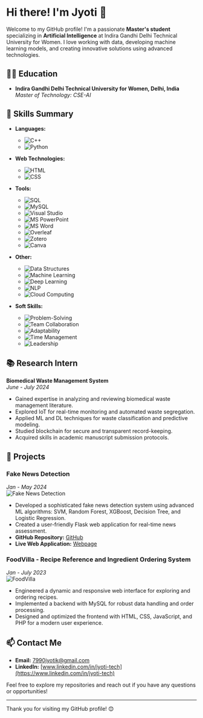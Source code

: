 # Hi there! I'm Jyoti 👋

Welcome to my GitHub profile! I'm a passionate **Master's student** specializing in **Artificial Intelligence** at Indira Gandhi Delhi Technical University for Women. I love working with data, developing machine learning models, and creating innovative solutions using advanced technologies.

## 🧑‍🎓 Education

- **Indira Gandhi Delhi Technical University for Women, Delhi, India**  
  *Master of Technology: CSE-AI*  


## 💼 Skills Summary

- **Languages:** 
  - ![C++](https://img.shields.io/badge/-C++-00599C?style=flat&logo=c%2B%2B&logoColor=white)
  - ![Python](https://img.shields.io/badge/-Python-3776AB?style=flat&logo=python&logoColor=white)
  
- **Web Technologies:** 
  - ![HTML](https://img.shields.io/badge/-HTML-E34F26?style=flat&logo=html5&logoColor=white)
  - ![CSS](https://img.shields.io/badge/-CSS-1572B6?style=flat&logo=css3&logoColor=white)
  
- **Tools:** 
  - ![SQL](https://img.shields.io/badge/-SQL-4479A1?style=flat&logo=sqlite&logoColor=white)
  - ![MySQL](https://img.shields.io/badge/-MySQL-00618A?style=flat&logo=mysql&logoColor=white)
  - ![Visual Studio](https://img.shields.io/badge/-Visual%20Studio-5C2D91?style=flat&logo=visual-studio&logoColor=white)
  - ![MS PowerPoint](https://img.shields.io/badge/-MS%20PowerPoint-D83B01?style=flat&logo=microsoft-powerpoint&logoColor=white)
  - ![MS Word](https://img.shields.io/badge/-MS%20Word-2B579A?style=flat&logo=microsoft-word&logoColor=white)
  - ![Overleaf](https://img.shields.io/badge/-Overleaf-1C1D1F?style=flat&logo=latex&logoColor=white)
  - ![Zotero](https://img.shields.io/badge/-Zotero-5D2F91?style=flat&logo=zotero&logoColor=white)
  - ![Canva](https://img.shields.io/badge/-Canva-00C4CC?style=flat&logo=canva&logoColor=white)
  
- **Other:** 
  - ![Data Structures](https://img.shields.io/badge/-Data%20Structures-000000?style=flat&logo=visual-studio&logoColor=white)
  - ![Machine Learning](https://img.shields.io/badge/-Machine%20Learning-F7A700?style=flat&logo=google&logoColor=white)
  - ![Deep Learning](https://img.shields.io/badge/-Deep%20Learning-FF6F00?style=flat&logo=tensorflow&logoColor=white)
  - ![NLP](https://img.shields.io/badge/-NLP-9B5DE5?style=flat&logo=python&logoColor=white)
  - ![Cloud Computing](https://img.shields.io/badge/-Cloud%20Computing-1E9B5E?style=flat&logo=aws&logoColor=white)
  
- **Soft Skills:** 
  - ![Problem-Solving](https://img.shields.io/badge/-Problem%20Solving-4CAF50?style=flat&logo=google&logoColor=white)
  - ![Team Collaboration](https://img.shields.io/badge/-Team%20Collaboration-FF5722?style=flat&logo=slack&logoColor=white)
  - ![Adaptability](https://img.shields.io/badge/-Adaptability-2196F3?style=flat&logo=google&logoColor=white)
  - ![Time Management](https://img.shields.io/badge/-Time%20Management-FFC107?style=flat&logo=google&logoColor=white)
  - ![Leadership](https://img.shields.io/badge/-Leadership-9C27B0?style=flat&logo=google&logoColor=white)

## 📚 Research Intern

**Biomedical Waste Management System**  
*June - July 2024*  
- Gained expertise in analyzing and reviewing biomedical waste management literature.
- Explored IoT for real-time monitoring and automated waste segregation.
- Applied ML and DL techniques for waste classification and predictive modeling.
- Studied blockchain for secure and transparent record-keeping.
- Acquired skills in academic manuscript submission protocols.

## 🚀 Projects

### **Fake News Detection**  
*Jan - May 2024*  
![Fake News Detection](https://media.giphy.com/media/3o7aD2pBq1Scl7K2Hi/giphy.gif)  
- Developed a sophisticated fake news detection system using advanced ML algorithms: SVM, Random Forest, XGBoost, Decision Tree, and Logistic Regression.
- Created a user-friendly Flask web application for real-time news assessment.
- **GitHub Repository:** [GitHub](https://github.com/Heyy-Jyoti/FAKE_NEWS_DETECTOR)  
- **Live Web Application:** [Webpage](https://fake-news-detector-lcko.onrender.com/)

### **FoodVilla - Recipe Reference and Ingredient Ordering System**  
*Jan - July 2023*  
![FoodVilla](https://media.giphy.com/media/l1J9zFZgFD59OaDW8/giphy.gif)  
- Engineered a dynamic and responsive web interface for exploring and ordering recipes.
- Implemented a backend with MySQL for robust data handling and order processing.
- Designed and optimized the frontend with HTML, CSS, JavaScript, and PHP for a modern user experience.


## 📫 Contact Me

- **Email:** [7990jyotik@gmail.com](mailto:7990jyotik@gmail.com)
- **LinkedIn:** [www.linkedin.com/in/jyoti-tech](https://www.linkedin.com/in/jyoti-tech)


Feel free to explore my repositories and reach out if you have any questions or opportunities!

---

Thank you for visiting my GitHub profile! 😊
